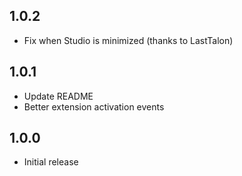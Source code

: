 ## 1.0.2

-   Fix when Studio is minimized (thanks to LastTalon)

## 1.0.1

-   Update README
-   Better extension activation events

## 1.0.0

-   Initial release
